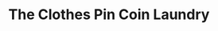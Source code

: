 ---
title: "The Clothes Pin Coin Laundry"
url: /chico/the-clothes-pin-coin-laundry/
shop: laundry
---
